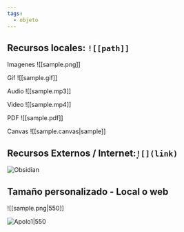 ```yaml
---
tags:
  - objeto
---
```

## Recursos locales: ```![[path]]```

Imagenes
![[sample.png]]

Gif
![[sample.gif]]

Audio
![[sample.mp3]]

Video
![[sample.mp4]]

PDF
![[sample.pdf]]

Canvas
![[sample.canvas|sample]]

## Recursos Externos / Internet:̣̣```![](link)```

![Obsidian](https://obsidian.md/images/banner.png)

## Tamaño personalizado - Local o web

![[sample.png|550]]

![Apolo1|550](https://upload.wikimedia.org/wikipedia/commons/thumb/3/3d/Apollo_11_Crew.jpg/1280px-Apollo_11_Crew.jpg)
